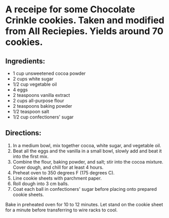 # A receipe for some Chocolate Crinkle cookies. Taken and modified from All Reciepies. Yields around 70 cookies.

## Ingredients:

*  1 cup unsweetened cocoa powder
*  2 cups white sugar
*  1/2 cup vegetable oil
*  4 eggs
*  2 teaspoons vanilla extract
*  2 cups all-purpose flour
*  2 teaspoons baking powder
*  1/2 teaspoon salt
*  1/2 cup confectioners' sugar



## Directions:
1. In a medium bowl, mix together cocoa, white sugar, and vegetable oil.
2. Beat all the eggs and the vanilla in a small bowl, slowly add and beat it into the first mix.
3. Combine the flour, baking powder, and salt; stir into the cocoa mixture. Cover dough, and chill for at least 4 hours.
4. Preheat oven to 350 degrees F (175 degrees C).
5. Line cookie sheets with parchment paper.
6. Roll dough into 3 cm balls.
7. Coat each ball in confectioners' sugar before placing onto prepared cookie sheets.


Bake in preheated oven for 10 to 12 minutes. Let stand on the cookie sheet for a minute before transferring to wire racks to cool.

